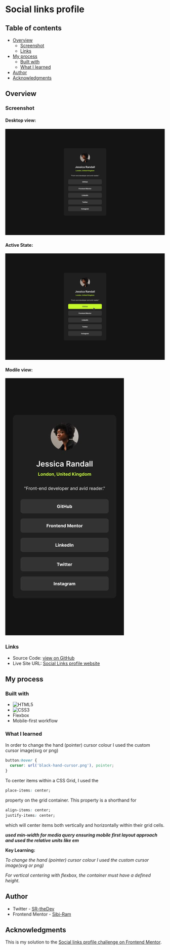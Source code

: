  # Social links profile

## Table of contents

- [Overview](#overview)
  - [Screenshot](#screenshot)
  - [Links](#links)
- [My process](#my-process)
  - [Built with](#built-with)
  - [What I learned](#what-i-learned)
- [Author](#author)
- [Acknowledgments](#acknowledgments)

## Overview

### Screenshot

#### Desktop view:
![Desktop view](./screenshots/desktop-view.jpg)

#### Active State:
![Active/Hover state](./screenshots/active-states.jpg)

#### Modile view:
![Mobile view](./screenshots/mobile-view.jpg)
### Links

- Source Code: [view on GitHub](https://github.com/Sibi-Ram/Social-links-profile)
- Live Site URL: [Social Links profile website](https://sibi-ram.github.io/Social-links-profile/)

## My process

### Built with


- ![HTML5](https://img.shields.io/badge/html5-%23E34F26.svg?style=for-the-badge&logo=html5&logoColor=white)
- ![CSS3](https://img.shields.io/badge/css3-%231572B6.svg?style=for-the-badge&logo=css3&logoColor=white)
- Flexbox
- Mobile-first workflow

### What I learned

In order to change the hand (pointer) cursor colour I used the custom cursor image(svg or png)
```css
button:hover {
  cursor: url('black-hand-cursor.png'), pointer;
}
```

To center items within a CSS Grid, I used the 
```css 
place-items: center;
``` 
property on the grid container. This property is a shorthand for
```css
align-items: center;
justify-items: center;
```
which will center items both vertically and horizontally within their grid cells. 


***used min-width for media query ensuring mobile first layout approach and used the relative units like em***



**Key Learning:**

_To change the hand (pointer) cursor colour I used the custom cursor image(svg or png)_

_For vertical centering with flexbox, the container must have a defined height._


## Author

- Twitter - [SR-theDev](https://www.twitter.com/SRtheDev)
- Frontend Mentor - [Sibi-Ram](https://www.frontendmentor.io/profile/Sibi-Ram)



## Acknowledgments

This is my solution to the [Social links profile challenge on Frontend Mentor](https://www.frontendmentor.io/challenges/social-links-profile-UG32l9m6dQ).

